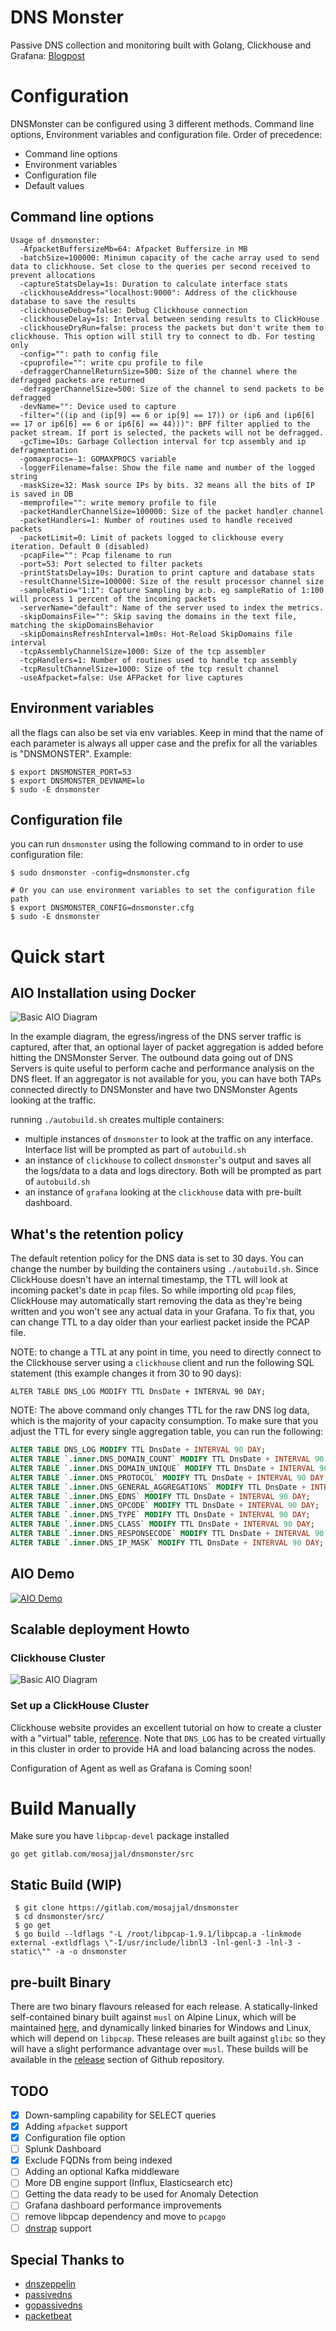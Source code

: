 # DNS Monster

Passive DNS collection and monitoring built with Golang, Clickhouse and Grafana: [Blogpost](https://blog.n0p.me/dnsmonster/)

# Configuration

DNSMonster can be configured using 3 different methods. Command line options, Environment variables and configuration file. Order of precedence:

- Command line options
- Environment variables
- Configuration file
- Default values

## Command line options
```
Usage of dnsmonster:
  -AfpacketBuffersizeMb=64: Afpacket Buffersize in MB
  -batchSize=100000: Minimun capacity of the cache array used to send data to clickhouse. Set close to the queries per second received to prevent allocations
  -captureStatsDelay=1s: Duration to calculate interface stats
  -clickhouseAddress="localhost:9000": Address of the clickhouse database to save the results
  -clickhouseDebug=false: Debug Clickhouse connection
  -clickhouseDelay=1s: Interval between sending results to ClickHouse
  -clickhouseDryRun=false: process the packets but don't write them to clickhouse. This option will still try to connect to db. For testing only
  -config="": path to config file
  -cpuprofile="": write cpu profile to file
  -defraggerChannelReturnSize=500: Size of the channel where the defragged packets are returned
  -defraggerChannelSize=500: Size of the channel to send packets to be defragged
  -devName="": Device used to capture
  -filter="((ip and (ip[9] == 6 or ip[9] == 17)) or (ip6 and (ip6[6] == 17 or ip6[6] == 6 or ip6[6] == 44)))": BPF filter applied to the packet stream. If port is selected, the packets will not be defragged.
  -gcTime=10s: Garbage Collection interval for tcp assembly and ip defragmentation
  -gomaxprocs=-1: GOMAXPROCS variable
  -loggerFilename=false: Show the file name and number of the logged string
  -maskSize=32: Mask source IPs by bits. 32 means all the bits of IP is saved in DB
  -memprofile="": write memory profile to file
  -packetHandlerChannelSize=100000: Size of the packet handler channel
  -packetHandlers=1: Number of routines used to handle received packets
  -packetLimit=0: Limit of packets logged to clickhouse every iteration. Default 0 (disabled)
  -pcapFile="": Pcap filename to run
  -port=53: Port selected to filter packets
  -printStatsDelay=10s: Duration to print capture and database stats
  -resultChannelSize=100000: Size of the result processor channel size
  -sampleRatio="1:1": Capture Sampling by a:b. eg sampleRatio of 1:100 will process 1 percent of the incoming packets
  -serverName="default": Name of the server used to index the metrics.
  -skipDomainsFile="": Skip saving the domains in the text file, matching the skipDomainsBehavior
  -skipDomainsRefreshInterval=1m0s: Hot-Reload SkipDomains file interval
  -tcpAssemblyChannelSize=1000: Size of the tcp assembler
  -tcpHandlers=1: Number of routines used to handle tcp assembly
  -tcpResultChannelSize=1000: Size of the tcp result channel
  -useAfpacket=false: Use AFPacket for live captures

```


## Environment variables
all the flags can also be set via env variables. Keep in mind that the name of each parameter is always all upper case and the prefix for all the variables is "DNSMONSTER". Example:

```shell
$ export DNSMONSTER_PORT=53
$ export DNSMONSTER_DEVNAME=lo
$ sudo -E dnsmonster
```

## Configuration file
you can run `dnsmonster` using the following command to in order to use configuration file:

```shell
$ sudo dnsmonster -config=dnsmonster.cfg

# Or you can use environment variables to set the configuration file path
$ export DNSMONSTER_CONFIG=dnsmonster.cfg
$ sudo -E dnsmonster
```

# Quick start

## AIO Installation using Docker

![Basic AIO Diagram](static/dnsmonster-basic.svg)

In the example diagram, the egress/ingress of the DNS server traffic is captured, after that, an optional layer of packet aggregation is added before hitting the DNSMonster Server. The outbound data going out of DNS Servers is quite useful to perform cache and performance analysis on the DNS fleet. If an aggregator is not available for you, you can have both TAPs connected directly to DNSMonster and have two DNSMonster Agents looking at the traffic. 

running `./autobuild.sh` creates multiple containers:

* multiple instances of `dnsmonster` to look at the traffic on any interface. Interface list will be prompted as part of `autobuild.sh`
* an instance of `clickhouse` to collect `dnsmonster`'s output and saves all the logs/data to a data and logs directory. Both will be prompted as part of `autobuild.sh`
* an instance of `grafana` looking at the `clickhouse` data with pre-built dashboard.

## What's the retention policy

The default retention policy for the DNS data is set to 30 days. You can change the number by building the containers using `./autobuild.sh`. Since ClickHouse doesn't have an internal timestamp, the TTL will look at incoming packet's date in `pcap` files. So while importing old `pcap` files, ClickHouse may automatically start removing the data as they're being written and you won't see any actual data in your Grafana. To fix that, you can change TTL to a day older than your earliest packet inside the PCAP file. 

NOTE: to change a TTL at any point in time, you need to directly connect to the Clickhouse server using a `clickhouse` client and run the following SQL statement (this example changes it from 30 to 90 days):

`ALTER TABLE DNS_LOG MODIFY TTL DnsDate + INTERVAL 90 DAY;` 

NOTE: The above command only changes TTL for the raw DNS log data, which is the majority of your capacity consumption. To make sure that you adjust the TTL for every single aggregation table, you can run the following:

```sql
ALTER TABLE DNS_LOG MODIFY TTL DnsDate + INTERVAL 90 DAY;
ALTER TABLE `.inner.DNS_DOMAIN_COUNT` MODIFY TTL DnsDate + INTERVAL 90 DAY;
ALTER TABLE `.inner.DNS_DOMAIN_UNIQUE` MODIFY TTL DnsDate + INTERVAL 90 DAY;
ALTER TABLE `.inner.DNS_PROTOCOL` MODIFY TTL DnsDate + INTERVAL 90 DAY;
ALTER TABLE `.inner.DNS_GENERAL_AGGREGATIONS` MODIFY TTL DnsDate + INTERVAL 90 DAY;
ALTER TABLE `.inner.DNS_EDNS` MODIFY TTL DnsDate + INTERVAL 90 DAY;
ALTER TABLE `.inner.DNS_OPCODE` MODIFY TTL DnsDate + INTERVAL 90 DAY;
ALTER TABLE `.inner.DNS_TYPE` MODIFY TTL DnsDate + INTERVAL 90 DAY;
ALTER TABLE `.inner.DNS_CLASS` MODIFY TTL DnsDate + INTERVAL 90 DAY;
ALTER TABLE `.inner.DNS_RESPONSECODE` MODIFY TTL DnsDate + INTERVAL 90 DAY;
ALTER TABLE `.inner.DNS_IP_MASK` MODIFY TTL DnsDate + INTERVAL 90 DAY;
```


## AIO Demo

[![AIO Demo](static/aio_demo.svg)](static/aio_demo.svg)


## Scalable deployment Howto

### Clickhouse Cluster

![Basic AIO Diagram](static/dnsmonster-enterprise.svg)

### Set up a ClickHouse Cluster

Clickhouse website provides an excellent tutorial on how to create a cluster with a "virtual" table, [reference](https://clickhouse.tech/docs/en/getting-started/tutorial/#cluster-deployment). Note that `DNS_LOG` has to be created virtually in this cluster in order to provide HA and load balancing across the nodes. 

Configuration of Agent as well as Grafana is Coming soon!

# Build Manually

Make sure you have `libpcap-devel` package installed

`go get gitlab.com/mosajjal/dnsmonster/src`

## Static Build (WIP)

```
 $ git clone https://gitlab.com/mosajjal/dnsmonster
 $ cd dnsmonster/src/
 $ go get
 $ go build --ldflags "-L /root/libpcap-1.9.1/libpcap.a -linkmode external -extldflags \"-I/usr/include/libnl3 -lnl-genl-3 -lnl-3 -static\"" -a -o dnsmonster
```

## pre-built Binary

There are two binary flavours released for each release. A statically-linked self-contained binary built against `musl` on Alpine Linux, which will be maintained [here](https://n0p.me/bin/dnsmonster), and dynamically linked binaries for Windows and Linux, which will depend on `libpcap`. These releases are built against `glibc` so they will have a slight performance advantage over `musl`. These builds will be available in the [release](https://github.com/mosajjal/dnsmonster/releases) section of Github repository. 

## TODO
- [x] Down-sampling capability for SELECT queries
- [x] Adding `afpacket` support
- [x] Configuration file option
- [ ] Splunk Dashboard
- [x] Exclude FQDNs from being indexed
- [ ] Adding an optional Kafka middleware
- [ ] More DB engine support (Influx, Elasticsearch etc)
- [ ] Getting the data ready to be used for Anomaly Detection
- [ ] Grafana dashboard performance improvements
- [ ] remove libpcap dependency and move to `pcapgo`
- [ ] [dnstrap](https://github.com/dnstap/golang-dnstap) support

## Special Thanks to

- [dnszeppelin](https://github.com/niclabs/dnszeppelin)
- [passivedns](https://github.com/gamelinux/passivedns)
- [gopassivedns](https://github.com/Phillipmartin/gopassivedns)
- [packetbeat](https://github.com/elastic/beats/blob/master/packetbeat/)
